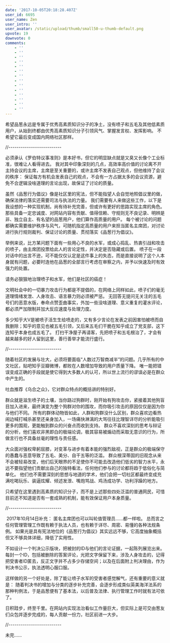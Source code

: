 ```yaml
---
date: '2017-10-05T20:18:28.407Z'
user_id: 6695
user_name: Zen
user_intro: ''
user_avatar: /static/upload/thumb/small50-u-thumb-default.png
upvote: 19
downvote: 0
comments:
    - ''
    - ''
    - ''
    - ''
    - ''
    - ''
    - ''
    - ''
    - ''
    - ''
    - ''
    - ''
    - ''
    - ''
---
```


希望品葱永远是专属于优秀高素质知识分子的净土，没有喷子和五毛及其他低素质用户，从始到终都由优秀高素质知识分子引领风气、掌握发言权、发挥影响。 不希望它最后变成国内网络社区那样。

//--------------------------

必须承认《罗伯特议事准则》是本好书，但它的明显缺点就是又臭又长像个工业标准，很难让人看得进去。 我对其中印象深刻的几点，高效率高价值的讨论离不开主持会议的主席，主席是至关重要的，或许主席不发表自己观点，但他维持了会议的秩序： 保证每方有机会发表自己的观点，不会有一方占据太多的会议资源，避免不合逻辑没啥道理的言论出现，故保证了讨论的质量。

虽然《品葱行为倡议》像是社区里的宪法，但不能指望人会自觉地照倡议里的做，确保法律的落实还需要司法与执法的力量。 我们需要有人来做这些工作，以下是我设想的一种实现机制，尚有待补充完善，但或许有更好的思路实现主席的角色。 那些具备一定忠诚度、对网站内容有贡献、值得信赖、守规则无不良记录、明辨是非、独立自主、有名望的品葱用户，他们算作高质量的用户。 每个被讨论的问题都确实需要维护秩序与风气，可随机指定高质量的用户来担当匿名主席团，对讨论进行执行规则裁判、保证讨论的质量、贯彻落实《品葱行为倡议》。

举例来说，比方某问题下面有一些用心不良的水军，或成心捣乱、热衷引战和攻击的喷子，由主席团投票给此人的言论定性，并决定是否隐藏或后置。 喷子在一段对话中的出言不逊，可不能仅仅认定是这件事上的失态，而是直接说明了这个人本身就有问题，必要时连他在品葱的全部言行考虑在审察之内，并予以快速及时有效强力的处置。

请务必狠狠地治理喷子和水军，他们是社区的癌症！

文明社会中的一切暴力攻击行为都是不提倡的，在网络上同样如此，喷子们的毫无道理情绪发泄、人身攻击、语言暴力则必须被严惩。 无回答无提问无关注的五毛号们的恶意水版，奉命点赞歪曲事实，外加一些没啥道理、意义重复的灌水评论，都必须严加限制并加大反应速度与处理力度。

多少知乎大V是被喷子活生生给喷走的，又有多少言论在发表之前因害怕被喷而自我删除；知乎的意见也被五毛引领，又后来五毛们干脆在知乎成立了党支部，这下连知乎本身也成五毛了。 打扫干净屋子再请客，先把喷子和五毛根治了，才会有越来越多的好人留到这里，善行善举才能流行盛行。

//--------------------------

随着社区的发展与壮大，必须将要面临“人数过万智商减半”的问题。几乎所有的中文社区，贴吧知乎豆瓣微博，都败在人数增加导致的用户质量下降。 唯一能把错误变成正确的手段就是使它得到大多数人的认可，所以世上流行的谬误必是在群众中产生的。

吐血推荐《乌合之众》，它对群众特点的概括讲的特别好。

群众就是滋生喷子的土壤，当你路过狗群时，刚开始有狗攻击你，紧接着其他狗盲目加入进来，最终演变为整个狗群对你的围攻，而你吸引攻击的原因仅仅是因为你与他们不同。 所有的群体动物皆如此，人群和狗群没什么区别，群众喜欢边看热闹边喊打喊杀甚至还亲身加入，一场痛快淋漓的大骂往往比理智详尽的分析能吸引更多的围观，更能触到群众的兴奋点而收到支持。 群众不喜欢深刻的思考与辩证的分析，他们喜欢非黑即白的极端论调，极其容易被煽动而采取无意识的行为，所做言行也不具备丝毫的理性与责任感。

大众面对强权卑躬屈膝，对变革与进步有着本能的强烈敌视，正是群众的极端保守的愚蠢与恶意导致了五毛、美分、自干五等的泛滥。 群众根深蒂固的旧观念从来不会被轻易改变，他们后天眼界的不足使你不可能去改造他们低劣的智力水平，永远不要指望他们贡献出自己的独特看法，任何他们参与的讨论都将趋于低俗化与简单化。 他们也不需要深刻的思想与地道的学术，他们会把一切社区都最终变成充满吃喝玩乐、装逼炫耀、倾述发泄、嘴炮骂战、鸡汤成功学、功利浮躁的地方。

只希望在这里遇到高素质的知识分子，而不是上述那些四处泛滥的普通网民，可惜目前还不知道是否有一套成熟的机制，能有效保证用户本身质量。

//--------------------------

 2017年10月14日补充： 匿名主席团也可以叫轮值管理员……都一样啦。 总而言之任何管理管理工作既有赖于执法人员，也有赖于详尽、周密、易懂的各种法规条例。 如果光是具有宪法地位的《品葱行为倡议》其实远远不够，它高度抽象概括但又不够具体详细，降低了实用性。

不如设计一个判决公示版块，把被封的ID与他们的言论证据，一起陈列展览出来。 每封一个ID，包括被删除的答案评论，光把文字保留下来，涉及人身攻击的，记得把受害者ID匿去，反正文字并不占多少存储空间；以及在后面附上判决理由，作为判决书公示，执法透明心服口服。

这样做的另一个好处是，除了能让喷子水军的受害者感觉解气，还有重要的意义就是： 随着判决书的增加与分类的逐步补充完善，会逐步形成类似英美海洋法系的那种判例法，于是品葱便有了基本法，以后普及法律、执行管理工作时就有法可依了。

日积跬步，终至千里。在网站内实现法治看似工作量巨大，但实际上是可交由葱友们众包并逐步完成的，每人贡献一份力，社区前进一大步。

//--------------------------

未完……
